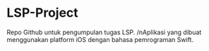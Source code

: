 # LSP-Project

Repo Github untuk pengumpulan tugas LSP.
/nAplikasi yang dibuat menggunakan platform iOS dengan bahasa pemrograman Swift.
